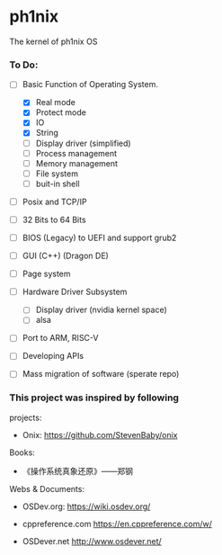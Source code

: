 # ph1nix

The kernel of ph1nix OS

### To Do:

- [ ] Basic Function of Operating System.
    
    - [x] Real mode
    - [x] Protect mode
    - [x] IO
    - [x] String
    - [ ] Display driver (simplified)
    - [ ] Process management
    - [ ] Memory management
    - [ ] File system
    - [ ] buit-in shell

- [ ] Posix and TCP/IP

- [ ] 32 Bits to 64 Bits

- [ ] BIOS (Legacy) to UEFI and support grub2

- [ ] GUI (C++) (Dragon DE)

- [ ] Page system

- [ ] Hardware Driver Subsystem
  - [ ] Display driver (nvidia kernel space)
  - [ ] alsa

- [ ] Port to ARM, RISC-V

- [ ] Developing APIs

- [ ] Mass migration of software (sperate repo)

### This project was inspired by following

projects:

- Onix: <https://github.com/StevenBaby/onix>

Books:

- 《操作系统真象还原》——郑钢

Webs & Documents:

- OSDev.org: <https://wiki.osdev.org/>

- cppreference.com <https://en.cppreference.com/w/>

- OSDever.net <http://www.osdever.net/>

